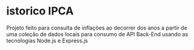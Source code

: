 # istorico IPCA
Projeto feito para consulta de inflações ao decorrer dos anos a partir de uma coleção de dados locais para consumo de API Back-End usando as tecnologias Node.js e Express.js
